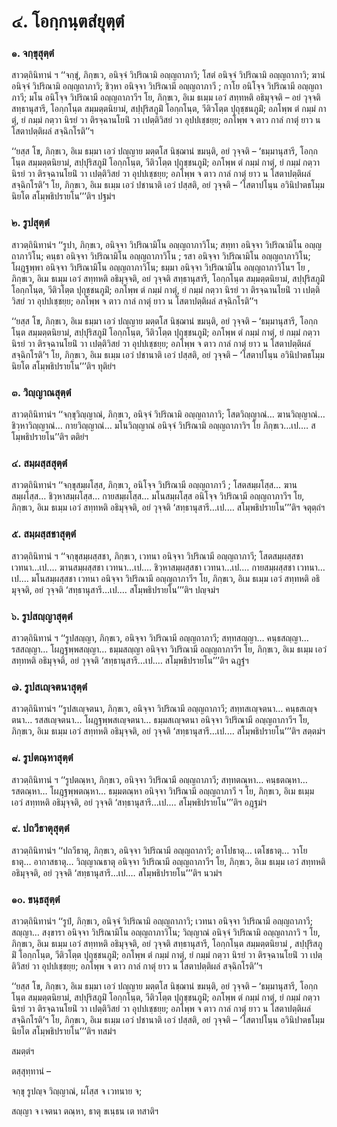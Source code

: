 <h1>๔. โอกฺกนฺตสํยุตฺตํ</h1>
<h3>๑. จกฺขุสุตฺตํ</h3>
<p> สาวตฺถินิทานํ    ฯ ‘‘จกฺขุํ, ภิกฺขเว, อนิจฺจํ วิปริณามิ อญฺญถาภาวิ; โสตํ อนิจฺจํ วิปริณามิ อญฺญถาภาวิ; ฆานํ อนิจฺจํ วิปริณามิ อญฺญถาภาวิ; ชิวฺหา อนิจฺจา วิปริณามี อญฺญถาภาวี ; กาโย อนิโจฺจ วิปริณามี อญฺญถาภาวี; มโน อนิโจฺจ วิปริณามี อญฺญถาภาวีฯ โย, ภิกฺขเว, อิเม ธเมฺม เอวํ สทฺทหติ อธิมุจฺจติ – อยํ วุจฺจติ สทฺธานุสารี, โอกฺกโนฺต สมฺมตฺตนิยามํ, สปฺปุริสภูมิํ โอกฺกโนฺต, วีติวโตฺต ปุถุชฺชนภูมิํ; อภโพฺพ ตํ กมฺมํ กาตุํ, ยํ กมฺมํ กตฺวา นิรยํ วา ติรจฺฉานโยนิํ วา เปตฺติวิสยํ วา อุปปเชฺชยฺย; อภโพฺพ จ  ตาว กาลํ กาตุํ ยาว น โสตาปตฺติผลํ สจฺฉิกโรติ’’ฯ</p>


<p>‘‘ยสฺส โข, ภิกฺขเว, อิเม ธมฺมา เอวํ ปญฺญาย มตฺตโส นิชฺฌานํ ขมนฺติ, อยํ วุจฺจติ – ‘ธมฺมานุสารี, โอกฺกโนฺต สมฺมตฺตนิยามํ, สปฺปุริสภูมิํ โอกฺกโนฺต, วีติวโตฺต ปุถุชฺชนภูมิํ; อภโพฺพ ตํ กมฺมํ กาตุํ, ยํ กมฺมํ กตฺวา นิรยํ วา ติรจฺฉานโยนิํ วา เปตฺติวิสยํ วา อุปปเชฺชยฺย; อภโพฺพ จ ตาว กาลํ กาตุํ ยาว น โสตาปตฺติผลํ สจฺฉิกโรติ’ฯ โย, ภิกฺขเว, อิเม ธเมฺม เอวํ ปชานาติ เอวํ ปสฺสติ, อยํ วุจฺจติ – ‘โสตาปโนฺน อวินิปาตธโมฺม นิยโต สโมฺพธิปรายโน’’’ติฯ ปฐมํฯ</p>


<h3>๒. รูปสุตฺตํ</h3>
<p> สาวตฺถินิทานํฯ ‘‘รูปา, ภิกฺขเว, อนิจฺจา วิปริณามิโน อญฺญถาภาวิโน; สทฺทา อนิจฺจา วิปริณามิโน อญฺญถาภาวิโน; คนฺธา อนิจฺจา  วิปริณามิโน อญฺญถาภาวิโน ; รสา อนิจฺจา วิปริณามิโน อญฺญถาภาวิโน; โผฎฺฐพฺพา อนิจฺจา วิปริณามิโน อญฺญถาภาวิโน; ธมฺมา อนิจฺจา วิปริณามิโน อญฺญถาภาวิโนฯ โย , ภิกฺขเว, อิเม ธเมฺม เอวํ สทฺทหติ อธิมุจฺจติ, อยํ วุจฺจติ สทฺธานุสารี, โอกฺกโนฺต สมฺมตฺตนิยามํ, สปฺปุริสภูมิํ โอกฺกโนฺต, วีติวโตฺต ปุถุชฺชนภูมิํ; อภโพฺพ ตํ กมฺมํ กาตุํ, ยํ กมฺมํ กตฺวา นิรยํ วา ติรจฺฉานโยนิํ วา เปตฺติวิสยํ  วา อุปปเชฺชยฺย; อภโพฺพ จ ตาว กาลํ กาตุํ ยาว น โสตาปตฺติผลํ สจฺฉิกโรติ’’ฯ</p>


<p>‘‘ยสฺส โข, ภิกฺขเว, อิเม ธมฺมา เอวํ ปญฺญาย มตฺตโส นิชฺฌานํ ขมนฺติ, อยํ วุจฺจติ – ‘ธมฺมานุสารี, โอกฺกโนฺต สมฺมตฺตนิยามํ, สปฺปุริสภูมิํ โอกฺกโนฺต, วีติวโตฺต ปุถุชฺชนภูมิํ; อภโพฺพ ตํ กมฺมํ กาตุํ, ยํ กมฺมํ กตฺวา นิรยํ วา ติรจฺฉานโยนิํ วา เปตฺติวิสยํ วา อุปปเชฺชยฺย; อภโพฺพ จ ตาว กาลํ กาตุํ ยาว น โสตาปตฺติผลํ สจฺฉิกโรติ’ฯ โย, ภิกฺขเว, อิเม ธเมฺม เอวํ ปชานาติ เอวํ ปสฺสติ, อยํ วุจฺจติ – ‘โสตาปโนฺน อวินิปาตธโมฺม นิยโต สโมฺพธิปรายโน’’’ติฯ ทุติยํฯ</p>


<h3>๓. วิญฺญาณสุตฺตํ</h3>
<p> สาวตฺถินิทานํฯ ‘‘จกฺขุวิญฺญาณํ, ภิกฺขเว, อนิจฺจํ วิปริณามิ อญฺญถาภาวิ; โสตวิญฺญาณํ… ฆานวิญฺญาณํ… ชิวฺหาวิญฺญาณํ… กายวิญฺญาณํ… มโนวิญฺญาณํ อนิจฺจํ วิปริณามิ อญฺญถาภาวิฯ โย ภิกฺขเว…เป.… สโมฺพธิปรายโน’’ติฯ ตติยํฯ</p>


<h3>๔. สมฺผสฺสสุตฺตํ</h3>
<p> สาวตฺถินิทานํฯ ‘‘จกฺขุสมฺผโสฺส, ภิกฺขเว, อนิโจฺจ วิปริณามี อญฺญถาภาวี ; โสตสมฺผโสฺส… ฆานสมฺผโสฺส… ชิวฺหาสมฺผโสฺส… กายสมฺผโสฺส… มโนสมฺผโสฺส อนิโจฺจ วิปริณามี อญฺญถาภาวีฯ โย, ภิกฺขเว, อิเม ธเมฺม เอวํ สทฺทหติ อธิมุจฺจติ, อยํ วุจฺจติ ‘สทฺธานุสารี…เป.… สโมฺพธิปรายโน’’’ติฯ จตุตฺถํฯ</p>


<h3>๕. สมฺผสฺสชาสุตฺตํ</h3>
<p> สาวตฺถินิทานํ ฯ ‘‘จกฺขุสมฺผสฺสชา, ภิกฺขเว, เวทนา อนิจฺจา วิปริณามี อญฺญถาภาวี; โสตสมฺผสฺสชา เวทนา…เป.… ฆานสมฺผสฺสชา เวทนา…เป.… ชิวฺหาสมฺผสฺสชา เวทนา…เป.… กายสมฺผสฺสชา เวทนา…เป.… มโนสมฺผสฺสชา เวทนา อนิจฺจา วิปริณามี อญฺญถาภาวีฯ โย, ภิกฺขเว, อิเม ธเมฺม เอวํ สทฺทหติ อธิมุจฺจติ, อยํ วุจฺจติ ‘สทฺธานุสารี…เป.… สโมฺพธิปรายโน’’’ติฯ ปญฺจมํฯ</p>


<h3>๖. รูปสญฺญาสุตฺตํ</h3>
<p> สาวตฺถินิทานํ  ฯ ‘‘รูปสญฺญา, ภิกฺขเว, อนิจฺจา วิปริณามี อญฺญถาภาวี; สทฺทสญฺญา… คนฺธสญฺญา… รสสญฺญา… โผฎฺฐพฺพสญฺญา… ธมฺมสญฺญา อนิจฺจา วิปริณามี อญฺญถาภาวีฯ โย, ภิกฺขเว, อิเม ธเมฺม เอวํ สทฺทหติ อธิมุจฺจติ, อยํ วุจฺจติ ‘สทฺธานุสารี…เป.… สโมฺพธิปรายโน’’’ติฯ ฉฎฺฐํฯ</p>


<h3>๗. รูปสเญฺจตนาสุตฺตํ</h3>
<p> สาวตฺถินิทานํฯ ‘‘รูปสเญฺจตนา, ภิกฺขเว, อนิจฺจา วิปริณามี อญฺญถาภาวี; สทฺทสเญฺจตนา… คนฺธสเญฺจตนา… รสสเญฺจตนา… โผฎฺฐพฺพสเญฺจตนา… ธมฺมสเญฺจตนา อนิจฺจา วิปริณามี อญฺญถาภาวีฯ โย, ภิกฺขเว, อิเม ธเมฺม เอวํ สทฺทหติ อธิมุจฺจติ, อยํ วุจฺจติ ‘สทฺธานุสารี…เป.… สโมฺพธิปรายโน’’’ติฯ สตฺตมํฯ</p>


<h3>๘. รูปตณฺหาสุตฺตํ</h3>
<p> สาวตฺถินิทานํ ฯ ‘‘รูปตณฺหา, ภิกฺขเว, อนิจฺจา วิปริณามี อญฺญถาภาวี; สทฺทตณฺหา… คนฺธตณฺหา… รสตณฺหา… โผฎฺฐพฺพตณฺหา… ธมฺมตณฺหา อนิจฺจา วิปริณามี อญฺญถาภาวี ฯ โย, ภิกฺขเว, อิเม ธเมฺม เอวํ สทฺทหติ อธิมุจฺจติ, อยํ วุจฺจติ ‘สทฺธานุสารี…เป.… สโมฺพธิปรายโน’’’ติฯ อฎฺฐมํฯ</p>


<h3>๙. ปถวีธาตุสุตฺตํ</h3>
<p> สาวตฺถินิทานํฯ ‘‘ปถวีธาตุ, ภิกฺขเว, อนิจฺจา วิปริณามี อญฺญถาภาวี; อาโปธาตุ… เตโชธาตุ… วาโยธาตุ… อากาสธาตุ… วิญฺญาณธาตุ อนิจฺจา วิปริณามี อญฺญถาภาวีฯ โย, ภิกฺขเว, อิเม ธเมฺม เอวํ สทฺทหติ อธิมุจฺจติ, อยํ วุจฺจติ ‘สทฺธานุสารี…เป.… สโมฺพธิปรายโน’’’ติฯ นวมํฯ</p>


<h3>๑๐. ขนฺธสุตฺตํ</h3>
<p> สาวตฺถินิทานํฯ ‘‘รูปํ, ภิกฺขเว, อนิจฺจํ วิปริณามิ อญฺญถาภาวิ; เวทนา อนิจฺจา วิปริณามี อญฺญถาภาวี; สญฺญา… สงฺขารา อนิจฺจา วิปริณามิโน อญฺญถาภาวิโน; วิญฺญาณํ อนิจฺจํ วิปริณามิ อญฺญถาภาวิ ฯ โย, ภิกฺขเว, อิเม ธเมฺม เอวํ สทฺทหติ อธิมุจฺจติ, อยํ วุจฺจติ สทฺธานุสารี, โอกฺกโนฺต สมฺมตฺตนิยามํ , สปฺปุริสภูมิํ  โอกฺกโนฺต, วีติวโตฺต ปุถุชฺชนภูมิํ; อภโพฺพ ตํ กมฺมํ กาตุํ, ยํ กมฺมํ กตฺวา นิรยํ วา ติรจฺฉานโยนิํ วา เปตฺติวิสยํ วา อุปปเชฺชยฺย; อภโพฺพ จ ตาว กาลํ กาตุํ ยาว น โสตาปตฺติผลํ สจฺฉิกโรติ’’ฯ</p>


<p>‘‘ยสฺส โข, ภิกฺขเว, อิเม ธมฺมา เอวํ ปญฺญาย มตฺตโส นิชฺฌานํ ขมนฺติ, อยํ วุจฺจติ – ‘ธมฺมานุสารี, โอกฺกโนฺต สมฺมตฺตนิยามํ, สปฺปุริสภูมิํ โอกฺกโนฺต, วีติวโตฺต ปุถุชฺชนภูมิํ; อภโพฺพ ตํ กมฺมํ กาตุํ, ยํ กมฺมํ กตฺวา นิรยํ วา ติรจฺฉานโยนิํ วา เปตฺติวิสยํ วา อุปปเชฺชยฺย; อภโพฺพ จ ตาว กาลํ กาตุํ ยาว น โสตาปตฺติผลํ สจฺฉิกโรติ’ฯ โย, ภิกฺขเว, อิเม ธเมฺม เอวํ ปชานาติ เอวํ ปสฺสติ, อยํ วุจฺจติ – ‘โสตาปโนฺน อวินิปาตธโมฺม นิยโต สโมฺพธิปรายโน’’’ติฯ ทสมํฯ</p>

 สมตฺตํฯ</p>


<p>ตสฺสุทฺทานํ –</p>


<p>
จกฺขุ  
รูปญฺจ วิญฺญาณํ, ผโสฺส จ เวทนาย จ;  
  
สญฺญา จ เจตนา ตณฺหา, ธาตุ ขเนฺธน เต ทสาติฯ  
</p>
  
  
  
  
  